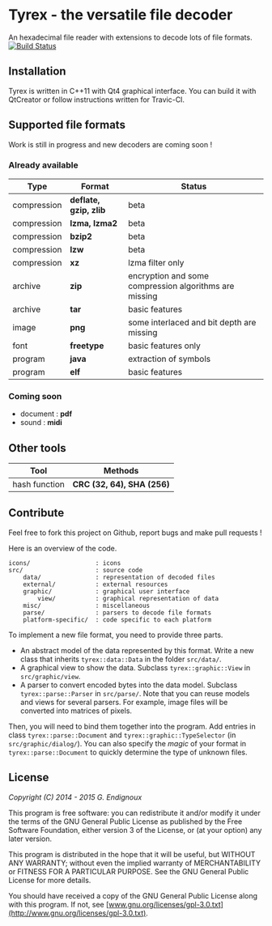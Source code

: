 # Tyrex - the versatile file decoder

An hexadecimal file reader with extensions to decode lots of file formats. [![Build Status](https://travis-ci.org/gendx/tyrex.svg?branch=master)](https://travis-ci.org/gendx/tyrex)

## Installation

Tyrex is written in C++11 with Qt4 graphical interface. You can build it with QtCreator or follow instructions written for Travic-CI.

## Supported file formats

Work is still in progress and new decoders are coming soon !

### Already available

Type | Format | Status
---|---|---
compression | **deflate, gzip, zlib** | beta
compression | **lzma, lzma2** | beta
compression | **bzip2** | beta
compression | **lzw** | beta
compression | **xz** | lzma filter only
archive | **zip** | encryption and some compression algorithms are missing
archive | **tar** | basic features
image | **png** | some interlaced and bit depth are missing
font | **freetype** | basic features only
program | **java** | extraction of symbols
program | **elf** | basic features

### Coming soon

* document : **pdf**
* sound : **midi**

## Other tools

Tool | Methods
---|---
hash function | **CRC (32, 64), SHA (256)**

## Contribute

Feel free to fork this project on Github, report bugs and make pull requests !

Here is an overview of the code.

```
icons/                  : icons
src/                    : source code
    data/               : representation of decoded files
    external/           : external resources
    graphic/            : graphical user interface
        view/           : graphical representation of data
    misc/               : miscellaneous
    parse/              : parsers to decode file formats
    platform-specific/  : code specific to each platform
```

To implement a new file format, you need to provide three parts.
* An abstract model of the data represented by this format. Write a new class that inherits `tyrex::data::Data` in the folder `src/data/`.
* A graphical view to show the data. Subclass `tyrex::graphic::View` in `src/graphic/view`.
* A parser to convert encoded bytes into the data model. Subclass `tyrex::parse::Parser` in `src/parse/`.
Note that you can reuse models and views for several parsers. For example, image files will be converted into matrices of pixels.

Then, you will need to bind them together into the program. Add entries in class `tyrex::parse::Document` and `tyrex::graphic::TypeSelector` (in `src/graphic/dialog/`). You can also specify the *magic* of your format in `tyrex::parse::Document` to quickly determine the type of unknown files.

## License

*Copyright (C) 2014 - 2015  G. Endignoux*

This program is free software: you can redistribute it and/or modify it under the terms of the GNU General Public License as published by the Free Software Foundation, either version 3 of the License, or (at your option) any later version.

This program is distributed in the hope that it will be useful, but WITHOUT ANY WARRANTY; without even the implied warranty of MERCHANTABILITY or FITNESS FOR A PARTICULAR PURPOSE. See the GNU General Public License for more details.

You should have received a copy of the GNU General Public License along with this program. If not, see [www.gnu.org/licenses/gpl-3.0.txt](http://www.gnu.org/licenses/gpl-3.0.txt).


